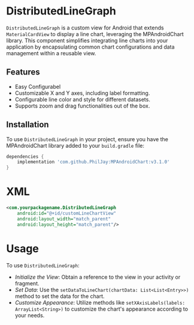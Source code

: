 # DistributedLineGraph

`DistributedLineGraph` is a custom view for Android that extends `MaterialCardView` to display a line chart, leveraging the MPAndroidChart library. This component simplifies integrating line charts into your application by encapsulating common chart configurations and data management within a reusable view.

## Features

- Easy Configurabel
- Customizable X and Y axes, including label formatting.
- Configurable line color and style for different datasets.
- Supports zoom and drag functionalities out of the box.

## Installation

To use `DistributedLineGraph` in your project, ensure you have the MPAndroidChart library added to your `build.gradle` file:

```groovy
dependencies {
    implementation 'com.github.PhilJay:MPAndroidChart:v3.1.0'
}
```

# XML
```xml
<com.yourpackagename.DistributedLineGraph
    android:id="@+id/customLineChartView"
    android:layout_width="match_parent"
    android:layout_height="match_parent"/>
```




# Usage
To use `DistributedLineGraph`:

- *Initialize the View*: Obtain a reference to the view in your activity or fragment.
- *Set Data*: Use the `setDataToLineChart(chartData: List<List<Entry>>)` method to set the data for the chart.
- *Customize Appearance*: Utilize methods like `setXAxisLabels(labels: ArrayList<String>)` to customize the chart's appearance according to your needs.


